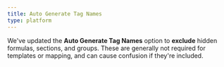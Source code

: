 ```yaml
---
title: Auto Generate Tag Names
type: platform
---
```


We've updated the **Auto Generate Tag Names** option to **exclude** hidden formulas, sections, and groups. These are generally not required for templates or mapping, and can cause confusion if they're included.